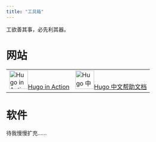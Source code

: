 ```yaml
---
title: "工具箱"
---
```


工欲善其事，必先利其器。

# 网站

<div class="tools-list">
<table border="0">
  <tr>
    <td><a target="_blank" rel="external nofollow noopener noreferrer" href="https://livebook.manning.com/book/hugo-in-action" title="Hugo in Action"><img data-fancybox="gallery" width="50px" data-sizes="auto" data-src="https://drek4537l1klr.cloudfront.net/jain/v-12/Figures/cover_sm.jpg" alt="Hugo in Action" class="lazyload">Hugo in Action</a></td>
    <td><a target="_blank" rel="external nofollow noopener noreferrer" href="https://hugo.aiaide.com/" title="Hugo 中文帮助文档"><img data-fancybox="gallery" width="50px" data-sizes="auto" data-src="https://hugo.aiaide.com/favicon-32x32.png" alt="Hugo 中文帮助文档" class="lazyload">Hugo 中文帮助文档</a></td>
    
  </tr>
</table>
</div>

# 软件

待我慢慢扩充......
